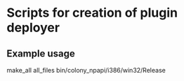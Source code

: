 # Scripts for creation of plugin deployer

## Example usage

make_all all_files bin/colony_npapi/i386/win32/Release